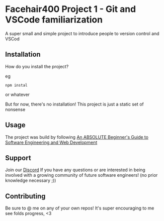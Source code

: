 # Facehair400 Project 1 - Git and VSCode familiarization

A super small and simple project to introduce people to version control and VSCod


## Installation

How do you install the project?

eg
```
npm instal
```
or whatever

But for now, there's no installation! This project is just a static set of nonsense
## Usage
The project was build by following [An ABSOLUTE Beginner's Guide to Software Engineering and Web Development](https://www.youtube.com/watch?v=Wt47gSihb5s&list=PLJjxqjPti-LfbLhTs-XSNecyqBOtRB0fS&ab_channel=Facehair4000)

## Support
Join our [Discord](https://discord.gg/vyX95H8Q) If you have any questions or are interested in being involved with a growing community of future software engineers! (no prior knowledge necessary ;))

## Contributing
Be sure to @ me on any of your own repos! It's super encouraging to me see folds progress, <3
